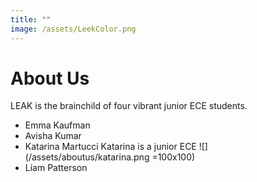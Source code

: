 ```yaml
---
title: ""
image: /assets/LeekColor.png
---
```


# About Us

LEAK is the brainchild of four vibrant junior ECE students.
- Emma Kaufman
- Avisha Kumar
- Katarina Martucci
	Katarina is a junior ECE
	![](/assets/aboutus/katarina.png =100x100)
- Liam Patterson